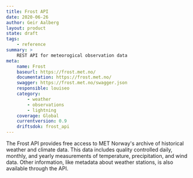 ```yaml
---
title: Frost API
date: 2020-06-26
author: Geir Aalberg
layout: product
state: draft
tags:
    - reference
summary: >
    REST API for meteorogical observation data
meta:
    name: Frost
    baseurl: https://frost.met.no/
    documentation: https://frost.met.no/
    swagger: https://frost.met.no/swagger.json
    responsible: louiseo
    category:
        - weather
        - observations
        - lightning
    coverage: Global
    currentversion: 0.9
    driftsdok: frost_api
---
```


The Frost API provides free access to MET Norway's archive of historical weather
and climate data. This data includes quality controlled daily, monthly, and
yearly measurements of temperature, precipitation, and wind data. Other
information, like metadata about weather stations, is also available through the
API.
